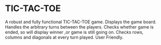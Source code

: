 # TIC-TAC-TOE
A robust and fully functional TIC-TAC-TOE game.
Displays the game board.
Handles the arbitrary turns between the players.
Checks whether game is ended, so will display winner ,or game is still going on.
Checks rows, columns and diagonals at every turn played.
User Friendly.
